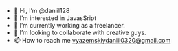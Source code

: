 - 👋 Hi, I’m @daniil128
- 👀 I’m interested in JavasSript
- 🌱 I’m currently working as a freelancer.
- 💞️ I’m looking to collaborate with creative guys.
- 📫 How to reach me vyazemskiydaniil0320@gmail.com

<!---
daniil128/daniil128 is a ✨ special ✨ repository because its `README.md` (this file) appears on your GitHub profile.
You can click the Preview link to take a look at your changes.
--->
